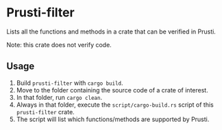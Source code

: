 Prusti-filter
=============

Lists all the functions and methods in a crate that can be verified in Prusti.

Note: this crate does not verify code.

Usage
-----

1. Build `prusti-filter` with `cargo build`. 
2. Move to the folder containing the source code of a crate of interest.
3. In that folder, run `cargo clean`.
4. Always in that folder, execute the `script/cargo-build.rs` script of this `prusti-filter` crate.
5. The script will list which functions/methods are supported by Prusti.
